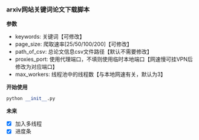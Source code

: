 ### arxiv网站关键词论文下载脚本
**参数**
- keywords: 关键词【可修改】
- page_size: 爬取速率[25/50/100/200]【可修改】
- path_of_csv: 总论文信息csv文件路径【默认不需要修改】
- proxies_port: 使用代理端口，不填则使用临时本地端口【网速慢可挂VPN后修改为对应端口】
- max_workers: 线程池中的线程数【与本地网速有关，默认为3】

**开始使用**
```python
python __init__.py
```

**未来**
- [x]  加入多线程  
- [x]  进度条